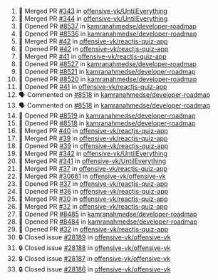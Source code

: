 <!--START_SECTION:activity-->
1. 🎉 Merged PR [#343](https://github.com/offensive-vk/UntilEverything/pull/343) in [offensive-vk/UntilEverything](https://github.com/offensive-vk/UntilEverything)
2. 🎉 Merged PR [#344](https://github.com/offensive-vk/UntilEverything/pull/344) in [offensive-vk/UntilEverything](https://github.com/offensive-vk/UntilEverything)
3. 💪 Opened PR [#8537](https://github.com/kamranahmedse/developer-roadmap/pull/8537) in [kamranahmedse/developer-roadmap](https://github.com/kamranahmedse/developer-roadmap)
4. 💪 Opened PR [#8536](https://github.com/kamranahmedse/developer-roadmap/pull/8536) in [kamranahmedse/developer-roadmap](https://github.com/kamranahmedse/developer-roadmap)
5. 🎉 Merged PR [#42](https://github.com/offensive-vk/reactjs-quiz-app/pull/42) in [offensive-vk/reactjs-quiz-app](https://github.com/offensive-vk/reactjs-quiz-app)
6. 💪 Opened PR [#42](https://github.com/offensive-vk/reactjs-quiz-app/pull/42) in [offensive-vk/reactjs-quiz-app](https://github.com/offensive-vk/reactjs-quiz-app)
7. 🎉 Merged PR [#41](https://github.com/offensive-vk/reactjs-quiz-app/pull/41) in [offensive-vk/reactjs-quiz-app](https://github.com/offensive-vk/reactjs-quiz-app)
8. 💪 Opened PR [#8527](https://github.com/kamranahmedse/developer-roadmap/pull/8527) in [kamranahmedse/developer-roadmap](https://github.com/kamranahmedse/developer-roadmap)
9. 💪 Opened PR [#8521](https://github.com/kamranahmedse/developer-roadmap/pull/8521) in [kamranahmedse/developer-roadmap](https://github.com/kamranahmedse/developer-roadmap)
10. 💪 Opened PR [#8520](https://github.com/kamranahmedse/developer-roadmap/pull/8520) in [kamranahmedse/developer-roadmap](https://github.com/kamranahmedse/developer-roadmap)
11. 💪 Opened PR [#41](https://github.com/offensive-vk/reactjs-quiz-app/pull/41) in [offensive-vk/reactjs-quiz-app](https://github.com/offensive-vk/reactjs-quiz-app)
12. 🗣 Commented on [#8518](https://github.com/kamranahmedse/developer-roadmap/pull/8518#issuecomment-2817183929) in [kamranahmedse/developer-roadmap](https://github.com/kamranahmedse/developer-roadmap)
13. 🗣 Commented on [#8518](https://github.com/kamranahmedse/developer-roadmap/pull/8518#issuecomment-2817180752) in [kamranahmedse/developer-roadmap](https://github.com/kamranahmedse/developer-roadmap)
14. 💪 Opened PR [#8519](https://github.com/kamranahmedse/developer-roadmap/pull/8519) in [kamranahmedse/developer-roadmap](https://github.com/kamranahmedse/developer-roadmap)
15. 💪 Opened PR [#8518](https://github.com/kamranahmedse/developer-roadmap/pull/8518) in [kamranahmedse/developer-roadmap](https://github.com/kamranahmedse/developer-roadmap)
16. 🎉 Merged PR [#40](https://github.com/offensive-vk/reactjs-quiz-app/pull/40) in [offensive-vk/reactjs-quiz-app](https://github.com/offensive-vk/reactjs-quiz-app)
17. 🎉 Merged PR [#39](https://github.com/offensive-vk/reactjs-quiz-app/pull/39) in [offensive-vk/reactjs-quiz-app](https://github.com/offensive-vk/reactjs-quiz-app)
18. 💪 Opened PR [#39](https://github.com/offensive-vk/reactjs-quiz-app/pull/39) in [offensive-vk/reactjs-quiz-app](https://github.com/offensive-vk/reactjs-quiz-app)
19. 🎉 Merged PR [#342](https://github.com/offensive-vk/UntilEverything/pull/342) in [offensive-vk/UntilEverything](https://github.com/offensive-vk/UntilEverything)
20. 🎉 Merged PR [#341](https://github.com/offensive-vk/UntilEverything/pull/341) in [offensive-vk/UntilEverything](https://github.com/offensive-vk/UntilEverything)
21. 🎉 Merged PR [#37](https://github.com/offensive-vk/reactjs-quiz-app/pull/37) in [offensive-vk/reactjs-quiz-app](https://github.com/offensive-vk/reactjs-quiz-app)
22. 🎉 Merged PR [#30661](https://github.com/offensive-vk/offensive-vk/pull/30661) in [offensive-vk/offensive-vk](https://github.com/offensive-vk/offensive-vk)
23. 💪 Opened PR [#37](https://github.com/offensive-vk/reactjs-quiz-app/pull/37) in [offensive-vk/reactjs-quiz-app](https://github.com/offensive-vk/reactjs-quiz-app)
24. 💪 Opened PR [#36](https://github.com/offensive-vk/reactjs-quiz-app/pull/36) in [offensive-vk/reactjs-quiz-app](https://github.com/offensive-vk/reactjs-quiz-app)
25. 🎉 Merged PR [#30](https://github.com/offensive-vk/reactjs-quiz-app/pull/30) in [offensive-vk/reactjs-quiz-app](https://github.com/offensive-vk/reactjs-quiz-app)
26. 🎉 Merged PR [#32](https://github.com/offensive-vk/reactjs-quiz-app/pull/32) in [offensive-vk/reactjs-quiz-app](https://github.com/offensive-vk/reactjs-quiz-app)
27. 💪 Opened PR [#8485](https://github.com/kamranahmedse/developer-roadmap/pull/8485) in [kamranahmedse/developer-roadmap](https://github.com/kamranahmedse/developer-roadmap)
28. 💪 Opened PR [#8484](https://github.com/kamranahmedse/developer-roadmap/pull/8484) in [kamranahmedse/developer-roadmap](https://github.com/kamranahmedse/developer-roadmap)
29. 💪 Opened PR [#32](https://github.com/offensive-vk/reactjs-quiz-app/pull/32) in [offensive-vk/reactjs-quiz-app](https://github.com/offensive-vk/reactjs-quiz-app)
30. 🔒 Closed issue [#28189](https://github.com/offensive-vk/offensive-vk/issues/28189) in [offensive-vk/offensive-vk](https://github.com/offensive-vk/offensive-vk)
31. 🔒 Closed issue [#28188](https://github.com/offensive-vk/offensive-vk/issues/28188) in [offensive-vk/offensive-vk](https://github.com/offensive-vk/offensive-vk)
32. 🔒 Closed issue [#28187](https://github.com/offensive-vk/offensive-vk/issues/28187) in [offensive-vk/offensive-vk](https://github.com/offensive-vk/offensive-vk)
33. 🔒 Closed issue [#28186](https://github.com/offensive-vk/offensive-vk/issues/28186) in [offensive-vk/offensive-vk](https://github.com/offensive-vk/offensive-vk)
<!--END_SECTION:activity-->
